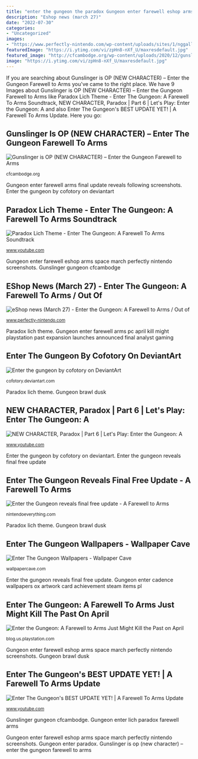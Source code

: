 ```yaml
---
title: "enter the gungeon the paradox Gungeon enter farewell eshop arms space march perfectly nintendo screenshots"
description: "Eshop news (march 27)"
date: "2022-07-30"
categories:
- "Uncategorized"
images:
- "https://www.perfectly-nintendo.com/wp-content/uploads/sites/1/nggallery/enter-the-gungeon-27-03-2019/1.jpg"
featuredImage: "https://i.ytimg.com/vi/zpHn8-nXf_U/maxresdefault.jpg"
featured_image: "http://cfcambodge.org/wp-content/uploads/2020/12/gunslinger-is-op-new-character-enter-the-gungeon-farewell-to-arms-update-9.jpg"
image: "https://i.ytimg.com/vi/zpHn8-nXf_U/maxresdefault.jpg"
---
```


If you are searching about Gunslinger is OP (NEW CHARACTER) – Enter the Gungeon Farewell to Arms you've came to the right place. We have 9 Images about Gunslinger is OP (NEW CHARACTER) – Enter the Gungeon Farewell to Arms like Paradox Lich Theme - Enter The Gungeon: A Farewell To Arms Soundtrack, NEW CHARACTER, Paradox | Part 6 | Let&#039;s Play: Enter the Gungeon: A and also Enter The Gungeon&#039;s BEST UPDATE YET! | A Farewell To Arms Update. Here you go:

## Gunslinger Is OP (NEW CHARACTER) – Enter The Gungeon Farewell To Arms

![Gunslinger is OP (NEW CHARACTER) – Enter the Gungeon Farewell to Arms](http://cfcambodge.org/wp-content/uploads/2020/12/gunslinger-is-op-new-character-enter-the-gungeon-farewell-to-arms-update-9.jpg "Gungeon enter lich paradox farewell arms")

<small>cfcambodge.org</small>

Gungeon enter farewell arms final update reveals following screenshots. Enter the gungeon by cofotory on deviantart

## Paradox Lich Theme - Enter The Gungeon: A Farewell To Arms Soundtrack

![Paradox Lich Theme - Enter The Gungeon: A Farewell To Arms Soundtrack](https://i.ytimg.com/vi/zpHn8-nXf_U/maxresdefault.jpg "Gungeon enter lich paradox farewell arms")

<small>www.youtube.com</small>

Gungeon enter farewell eshop arms space march perfectly nintendo screenshots. Gunslinger gungeon cfcambodge

## EShop News (March 27) - Enter The Gungeon: A Farewell To Arms / Out Of

![eShop news (March 27) - Enter the Gungeon: A Farewell to Arms / Out of](https://www.perfectly-nintendo.com/wp-content/uploads/sites/1/nggallery/enter-the-gungeon-27-03-2019/1.jpg "Gunslinger gungeon cfcambodge")

<small>www.perfectly-nintendo.com</small>

Paradox lich theme. Gungeon enter farewell arms pc april kill might playstation past expansion launches announced final analyst gaming

## Enter The Gungeon By Cofotory On DeviantArt

![Enter the gungeon by cofotory on DeviantArt](https://orig00.deviantart.net/6361/f/2016/178/4/a/swsws_by_cofotory-da7wjj5.png "Gungeon brawl dusk")

<small>cofotory.deviantart.com</small>

Paradox lich theme. Gungeon brawl dusk

## NEW CHARACTER, Paradox | Part 6 | Let&#039;s Play: Enter The Gungeon: A

![NEW CHARACTER, Paradox | Part 6 | Let&#039;s Play: Enter the Gungeon: A](https://i.ytimg.com/vi/sczEnZY5Wjg/maxresdefault.jpg "Gungeon enter lich paradox farewell arms")

<small>www.youtube.com</small>

Enter the gungeon by cofotory on deviantart. Enter the gungeon reveals final free update

## Enter The Gungeon Reveals Final Free Update - A Farewell To Arms

![Enter the Gungeon reveals final free update - A Farewell to Arms](https://nintendoeverything.com/wp-content/uploads/sites/1/nggallery/enter-the-gungeon-update/Enter-the-Gungeon-FTA-Screen-2.jpg "Gungeon enter farewell arms pc april kill might playstation past expansion launches announced final analyst gaming")

<small>nintendoeverything.com</small>

Paradox lich theme. Gungeon brawl dusk

## Enter The Gungeon Wallpapers - Wallpaper Cave

![Enter The Gungeon Wallpapers - Wallpaper Cave](https://wallpapercave.com/wp/wp4374613.jpg "Gungeon enter farewell arms pc april kill might playstation past expansion launches announced final analyst gaming")

<small>wallpapercave.com</small>

Enter the gungeon reveals final free update. Gungeon enter cadence wallpapers ox artwork card achievement steam items pl

## Enter The Gungeon: A Farewell To Arms Just Might Kill The Past On April

![Enter the Gungeon: A Farewell to Arms Just Might Kill the Past on April](https://farm8.staticflickr.com/7813/46558399465_b8fa76d8f6_o.png "Gunslinger gungeon cfcambodge")

<small>blog.us.playstation.com</small>

Gungeon enter farewell eshop arms space march perfectly nintendo screenshots. Gungeon brawl dusk

## Enter The Gungeon&#039;s BEST UPDATE YET! | A Farewell To Arms Update

![Enter The Gungeon&#039;s BEST UPDATE YET! | A Farewell To Arms Update](https://i.ytimg.com/vi/HjzVJDNkrZI/maxresdefault.jpg "Enter the gungeon wallpapers")

<small>www.youtube.com</small>

Gunslinger gungeon cfcambodge. Gungeon enter lich paradox farewell arms

Gungeon enter farewell eshop arms space march perfectly nintendo screenshots. Gungeon enter paradox. Gunslinger is op (new character) – enter the gungeon farewell to arms

